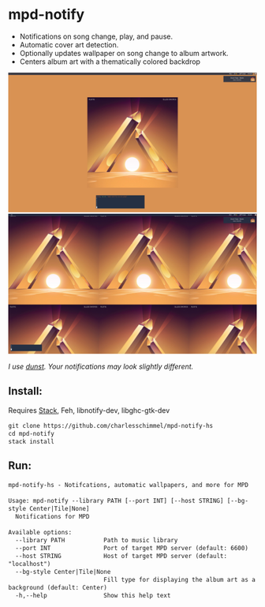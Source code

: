 # mpd-notify

* Notifications on song change, play, and pause.
* Automatic cover art detection.
* Optionally updates wallpaper on song change to album artwork.
* Centers album art with a thematically colored backdrop

![mpd-notify-centered.png](mpd-notify-centered.png)
![mpd-notify-tiled.png](mpd-notify-tiled.png)

_I use [dunst](https://wiki.archlinux.org/index.php/Dunst). Your notifications may look slightly different._


## Install:
Requires [Stack](https://docs.haskellstack.org/en/stable/README/), Feh, libnotify-dev, libghc-gtk-dev

    git clone https://github.com/charlesschimmel/mpd-notify-hs
    cd mpd-notify
    stack install

## Run:
    mpd-notify-hs - Notifcations, automatic wallpapers, and more for MPD

    Usage: mpd-notify --library PATH [--port INT] [--host STRING] [--bg-style Center|Tile|None]
      Notifications for MPD

    Available options:
      --library PATH           Path to music library
      --port INT               Port of target MPD server (default: 6600)
      --host STRING            Host of target MPD server (default: "localhost")
      --bg-style Center|Tile|None
                               Fill type for displaying the album art as a background (default: Center)
      -h,--help                Show this help text
